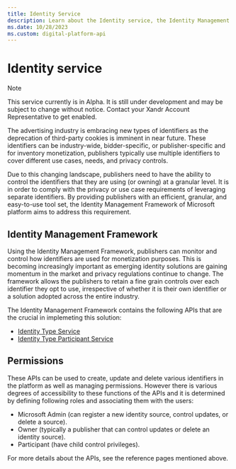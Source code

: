 ```yaml
---
title: Identity Service
description: Learn about the Identity service, the Identity Management Framework, and how publishers can monitor and control the identifiers for monetization purposes.
ms.date: 10/28/2023
ms.custom: digital-platform-api
---
```


# Identity service

> [!NOTE]
> This service currently is in Alpha. It is still under development and may be subject to change without notice. Contact your Xandr Account Representative to get enabled.

The advertising industry is embracing new types of identifiers as the deprecation of third-party cookies is imminent in near future. These
identifiers can be industry-wide, bidder-specific, or publisher-specific and for inventory monetization, publishers typically use multiple
identifiers to cover different use cases, needs, and privacy controls.

Due to this changing landscape, publishers need to have the ability to control the identifiers that they are using (or owning) at a granular level. It is in order to comply with the privacy or use case requirements of leveraging separate identifiers. By providing publishers with an efficient, granular, and easy-to-use tool set, the Identity Management Framework of Microsoft platform aims to address this requirement.

## Identity Management Framework

Using the Identity Management Framework, publishers can monitor and control how identifiers are used for monetization purposes. This is
becoming increasingly important as emerging identity solutions are gaining momentum in the market and privacy regulations continue to
change. The framework allows the publishers to retain a fine grain controls over each identifier they opt to use, irrespective of whether
it is their own identifier or a solution adopted across the entire industry.

The Identity Management Framework contains the following APIs that are the crucial in implemeting this solution:

- [Identity Type Service](identity-type-service.md)
- [Identity Type Participant Service](identity-type-participant-service.md)

## Permissions

These APIs can be used to create, update and delete various identifiers in the platform as well as managing permissions. However there is
various degrees of accessibility to these functions of the APIs and it is determined by defining following roles and associating them with the users:

- Microsoft Admin (can register a new identity source, control updates, or delete a source).
- Owner (typically a publisher that can control updates or delete an identity source).
- Participant (have child control privileges).

For more details about the APIs, see the reference pages mentioned above.
